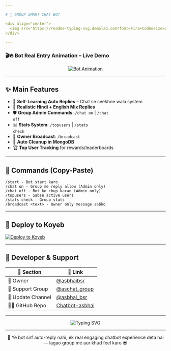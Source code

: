 ```yaml
---

# 🤖 GROUP SMART CHAT BOT

<div align="center">
  <img src="https://readme-typing-svg.demolab.com?font=Fira+Code&size=24&pause=1000&color=36BCF7&width=500&lines=👑+Created+and+Maintained+by+@asbhaibsr" alt="asbhaibsr animation" />
</div>

---
```


### 🎬🔥 Bot Real Entry Animation – Live Demo

<div align="center">
  <a href="https://t.me/asbhai_bsr/999">
    <img src="https://readme-typing-svg.demolab.com?font=Fira+Code&duration=3000&pause=300&color=F97316&center=true&vCenter=true&multiline=true&width=600&lines=👩‍💻+Bot+Warming+Up...;⚡+Loading+Main+Modules...;💬+Chat+System+Activated!;🎉+Now+Talking+Like+A+Real+Person..." alt="Bot Animation" />
  </a>
</div>

---

## ✨ Main Features

* 🤖 <b>Self-Learning Auto Replies</b> – Chat se seekhne wala system
* 💬 <b>Realistic Hindi + English Mix Replies</b>
* 🛡️ <b>Group Admin Commands</b>: <code>/chat on</code> | <code>/chat off</code>
* 📊 <b>Stats System</b>: <code>/topusers</code> | <code>/stats check</code>
* 📢 <b>Owner Broadcast</b>: <code>/broadcast</code>
* 🧹 <b>Auto Cleanup in MongoDB</b>
* 🏆 <b>Top User Tracking</b> for rewards/leaderboards

---

## 📜 Commands (Copy-Paste)

```
/start - Bot start karo
/chat on - Group me reply allow (Admin only)
/chat off - Bot ko chup karao (Admin only)
/topusers - Sabse active users
/stats check - Group stats
/broadcast <text> - Owner only message sabko
```

---

## 🚀 Deploy to Koyeb

[![Deploy to Koyeb](https://www.koyeb.com/static/images/deploy/button.svg)](https://app.koyeb.com/deploy?name=chatbot-asbhai&repository=asbhaibsr%2FChatbot-asbhai&branch=main&run_command=python3+main.py&instance_type=free&regions=was&instances_min=0&autoscaling_sleep_idle_delay=300&env%5BAPI_HASH%5D=918e2aa94075a7d04717b371a21fb689&env%5BAPI_ID%5D=28762030&env%5BBOT_TOKEN%5D=8098449556%3AAAED8oT7U3lsPFwJxdxS-k0m27H3v9XC7EY&env%5BMONGO_URI_BUTTONS%5D=mongodb%2Bsrv%3A%2F%2Fed69yyr92n%3AkaY09k4z8zCjDSR3%40cluster0.6uhfmud.mongodb.net%2F%3FretryWrites%3Dtrue%26w%3Dmajority%26appName%3DCluster0&env%5BMONGO_URI_MESSAGES%5D=mongodb%2Bsrv%3A%2F%2Fjeriwo3420%3AsDz0ZevArtOnjpR0%40cluster0.yrfv26n.mongodb.net%2F%3FretryWrites%3Dtrue%26w%3Dmajority%26appName%3DCluster0&env%5BMONGO_URI_TRACKING%5D=mongodb%2Bsrv%3A%2F%2Fmockingbird07317%3ArTgIMbRuwlW7qMLq%40cluster0.4vlhect.mongodb.net%2F%3FretryWrites%3Dtrue%26w%3Dmajority%26appName%3DCluster0&env%5BOWNER_ID%5D=8019381468&ports=8080%3Bhttp%3B%2F&hc_protocol%5B8080%5D=tcp&hc_grace_period%5B8080%5D=5&hc_interval%5B8080%5D=30&hc_restart_limit%5B8080%5D=3&hc_timeout%5B8080%5D=5&hc_path%5B8080%5D=%2F&hc_method%5B8080%5D=get)

---

## 📁 Developer & Support

| 📌 Section        | 🔗 Link                                                           |
| ----------------- | ----------------------------------------------------------------- |
| 👤 Owner          | [@asbhaibsr](https://t.me/asbhaibsr)                              |
| 💬 Support Group  | [@aschat\_group](https://t.me/aschat_group)                       |
| 📢 Update Channel | [@asbhai\_bsr](https://t.me/asbhai_bsr)                           |
| 🧑‍💻 GitHub Repo | [Chatbot-asbhai](https://github.com/asbhaibsr/Chatbot-asbhai.git) |

---

<p align="center">
  <img src="https://readme-typing-svg.demolab.com?font=Fira+Code&size=22&pause=1000&color=F75C7E&center=true&vCenter=true&width=500&lines=👑+Professional+Bot+By+@asbhaibsr;💬+Stylish+Chat+System+For+Telegram;🔥+Loved+By+Many+Group+Owners" alt="Typing SVG" />
</p>

---

<p align="center">
  💬 Ye bot sirf auto-reply nahi, ek real engaging chatbot experience deta hai — lagao group me aur khud feel karo 😎
</p>
